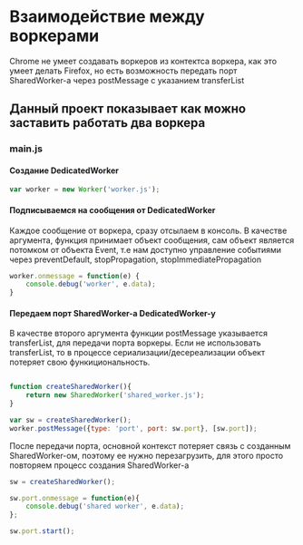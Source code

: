 # Взаимодействие между воркерами

Chrome не умеет создавать воркеров из контектса воркера, как это умеет делать Firefox, но есть возможность передать
порт SharedWorker-а через postMessage с указанием transferList

## Данный проект показывает как можно заставить работать два воркера

### main.js
#### Создание DedicatedWorker
```javascript
var worker = new Worker('worker.js');
```
#### Подписываемся на сообщения от DedicatedWorker
Каждое сообщение от воркера, сразу отсылаем в консоль. В качестве аргумента, функция принимает объект сообщения, 
сам объект является потомком от объекта Event, т.е нам доступно управление событиями через preventDefault,
stopPropagation, stopImmediatePropagation
```javascript
worker.onmessage = function(e) {
    console.debug('worker', e.data);
}
```

#### Передаем порт SharedWorker-а DedicatedWorker-у
В качестве второго аргумента функции postMessage указывается transferList, для передачи порта воркеры. 
Если не использовать transferList, то в процессе сериализации/десереализации объект потеряет свою функициональность.
```javascript

function createSharedWorker(){
    return new SharedWorker('shared_worker.js');
}

var sw = createSharedWorker();
worker.postMessage({type: 'port', port: sw.port}, [sw.port]);
```

После передачи порта, основной контекст потеряет связь с созданным SharedWorker-ом, поэтому ее нужно перезагрузить, 
для этого просто повторяем процесс создания SharedWorker-а

```javascript
sw = createSharedWorker();

sw.port.onmessage = function(e){
    console.debug('shared worker', e.data);
};

sw.port.start();
```
